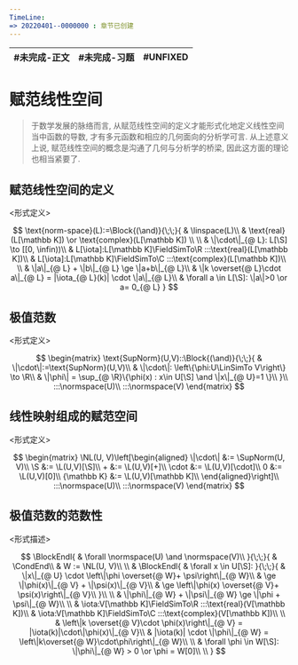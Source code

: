 ```yaml
---
TimeLine: 
=> 20220401--0000000 : 章节已创建
---
```

| #未完成-正文 | #未完成-习题 | #UNFIXED | 
| ------------ | ------------ | -------- |

# 赋范线性空间
> 于数学发展的脉络而言, 从赋范线性空间的定义才能形式化地定义线性空间当中函数的导数, 才有多元函数和相应的几何面向的分析学可言. 
> 从上述意义上说, 赋范线性空间的概念是沟通了几何与分析学的桥梁, 因此这方面的理论也相当紧要了. 

## 赋范线性空间的定义

\<形式定义\>

$$
\text{norm-space}(L):=\Block{(\and)}{\;\;}{
    & \linspace(L)\\
    & \text{real}(L[\mathbb K]) \or \text{complex}(L[\mathbb K]) \\
    \\
    & \|\cdot\|_{@ L}: L[\S] \to [[0, \infin))\\
    & L[\iota]:L[\mathbb K]\FieldSimTo\R :::\text{real}(L[\mathbb K])\\
    & L[\iota]:L[\mathbb K]\FieldSimTo\C :::\text{complex}(L[\mathbb K])\\
    \\
    & \|a\|_{@ L} + \|b\|_{@ L} \ge \|a+b\|_{@ L}\\
    & \|k \overset{@ L}\cdot a\|_{@ L} = |\iota_{@ L}(k)| \cdot \|a\|_{@ L}\\
    & \forall a \in L[\S]: \|a\|>0 \or a= 0_{@ L}
}
$$

## 极值范数

\<形式定义\>

$$
\begin{matrix}
\text{SupNorm}(U,V)::\Block{(\and)}{\;\;}{
    & \|\cdot\|:=\text{SupNorm}(U,V)\\
    & \|\cdot\|: \left\{\phi:U\LinSimTo V\right\} \to \R\\
    & \|\phi\| = \sup_{@ \R}\{\phi(x) : x\in U[\S] \and \|x\|_{@ U}=1 \}\\
}\\
:::\normspace(U)\\
:::\normspace(V)
\end{matrix}
$$

## 线性映射组成的赋范空间

\<形式定义\>

$$
\begin{matrix}
\NL(U, V)\left[\begin{aligned}
    \|\cdot\| &:= \SupNorm(U, V)\\
    \S &:= \L(U,V)[\S]\\
    +  &:= \L(U,V)[+]\\
    \cdot  &:= \L(U,V)[\cdot]\\
    0  &:= \L(U,V)[0]\\
    {\mathbb K}  &:= \L(U,V)[\mathbb K]\\
\end{aligned}\right]\\
:::\normspace(U)\\
:::\normspace(V)
\end{matrix}
$$

## 极值范数的范数性

\<形式描述\>

$$
\BlockEndl{
    & \forall \normspace(U) \and \normspace(V)\\
}{\;\;}{
    & \CondEnd\\
    & W := \NL(U, V)\\
    \\
    & \BlockEndl{
        & \forall x \in U[\S]:
    }{\;\;}{
        & \|x\|_{@ U} \cdot \left\|\phi \overset{@ W}+ \psi\right\|_{@ W}\\
        & \ge \|\phi(x)\|_{@ V} + \|\psi(x)\|_{@ V}\\
        & \ge \left\|\phi(x) \overset{@ V}+ \psi(x)\right\|_{@ V}\\
    }\\
    \\
    & \|\phi\|_{@ W} + \|\psi\|_{@ W} \ge \|\phi + \psi\|_{@ W}\\
    \\
    & \iota:V[\mathbb K]\FieldSimTo\R :::\text{real}(V[\mathbb K])\\
    & \iota:V[\mathbb K]\FieldSimTo\C :::\text{complex}(V[\mathbb K])\\
    \\
    & \left\|k \overset{@ V}\cdot \phi(x)\right\|_{@ V} = |\iota(k)|\cdot\|\phi(x)\|_{@ V}\\
    & |\iota(k)| \cdot \|\phi\|_{@ W} = \left\|k\overset{@ W}\cdot\phi\right\|_{@ W}\\
    \\
    & \forall \phi \in W[\S]: \|\phi\|_{@ W} > 0 \or \phi = W[0]\\
    \\
}
$$

